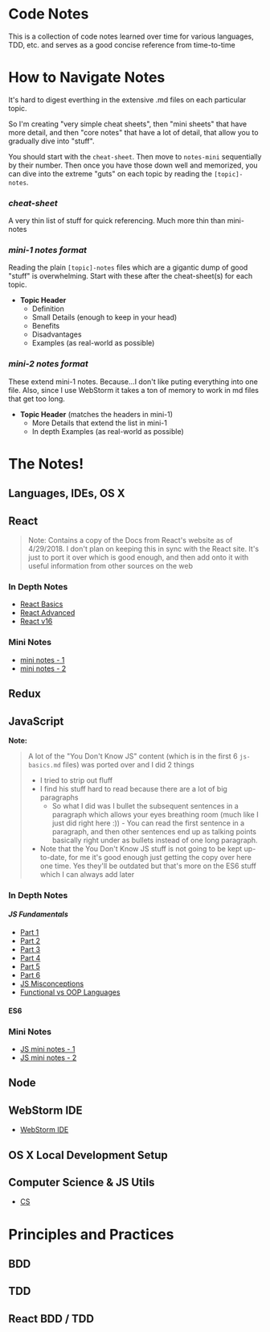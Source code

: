 # Code Notes

This is a collection of code notes learned over time for various languages, TDD, etc. and serves as a good concise reference from time-to-time

# How to Navigate Notes
It's hard to digest everthing in the extensive .md files on each particular topic.

So I'm creating "very simple cheat sheets", then "mini sheets" that have more detail, and then "core notes" that have a lot of detail, that allow you to gradually dive into "stuff".

You should start with the `cheat-sheet`.  Then move to `notes-mini` sequentially by their number.  Then once you have those down well and memorized, you can dive into the extreme "guts" on each topic by reading the `[topic]-notes`.

### _cheat-sheet_
A very thin list of stuff for quick referencing.  Much more thin than mini-notes

### *mini-1 notes format*
Reading the plain `[topic]-notes` files which are a gigantic dump of good "stuff" is overwhelming.  Start with these after the cheat-sheet(s) for each topic.

- **Topic Header**
    - Definition
    - Small Details (enough to keep in your head)
    - Benefits
    - Disadvantages
    - Examples (as real-world as possible)

### *mini-2 notes format*
These extend mini-1 notes.  Because...I don't like puting everything into one file.  Also, since I use WebStorm it takes a ton of memory to work in md files that get too long.

- **Topic Header** (matches the headers in mini-1)
    - More Details that extend the list in mini-1
    - In depth Examples (as real-world as possible)

# The Notes!

## Languages, IDEs, OS X

## **React**
 >  Note: Contains a copy of the Docs from React's website as of 4/29/2018.  I don't plan on keeping this in sync with the React site.  It's just to port it over which is good enough, and then add onto it with useful information from other sources on the web

### In Depth Notes
- [React Basics](React/notes/react-basics.md)
- [React Advanced](React/notes/react-advanced.md)
- [React v16](React/react-v16.md)
### Mini Notes
- [mini notes - 1](React/mini-notes/react-notes-mini-1.md)
- [mini notes - 2](React/mini-notes/react-notes-mini-2.md)

## **Redux**
## **JavaScript**
**Note:**
> A lot of the "You Don't Know JS" content (which is in the first 6 `js-basics.md` files) was ported over and I did 2 things
> - I tried to strip out fluff
> - I find his stuff hard to read because there are a lot of big paragraphs
>    - So what I did was I bullet the subsequent sentences in a paragraph which allows your eyes breathing room (much like I just did right here :))
    - You can read the first sentence in a paragraph, and then other sentences end up as talking points basically right under as bullets instead of one long paragraph.
> - Note that the You Don't Know JS stuff is not going to be kept up-to-date, for me it's good enough just getting the copy over here one time.  Yes they'll be outdated but that's more on the ES6 stuff which I can always add later

### In Depth Notes

#### *JS Fundamentals*
- [Part 1](JavaScript/notes/js-basics-notes.md)
- [Part 2](JavaScript/notes/js-basics-notes-2.md)
- [Part 3](JavaScript/notes/js-basics-notes-3.md)
- [Part 4](JavaScript/notes/js-basics-notes-4.md)
- [Part 5](JavaScript/notes/js-basics-notes-5.md)
- [Part 6](JavaScript/notes/js-basics-notes-6.md)
- [JS Misconceptions](JavaScript/notes/js-misconceptions.md)
- [Functional vs OOP Languages](JavaScript/notes/functional-vs-oop.md)

#### **ES6**

### Mini Notes
- [JS mini notes - 1](JavaScript/mini-notes/js-notes-mini-1.md)
- [JS mini notes - 2](JavaScript/mini-notes/js-notes-mini-2.md)

## **Node**
## **WebStorm IDE**
- [WebStorm IDE](webstorm.md)
## **OS X Local Development Setup**

## **Computer Science & JS Utils**
- [CS](cs.md)

# Principles and Practices
## **BDD**
## **TDD**
## **React BDD / TDD**